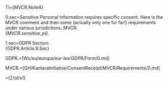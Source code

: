 Ti={MVCR.Note4}

0.sec=Sensitive Personal Information requires specific consent.  Here is the MVCR comment and then some (actually only one for far!) requirements under various jurisdictions. MVCR: <br><i>{MVCR.sensitive_pi}</i>.

1.sec=GDPR Section:<br>{GDPR.Article.9.Sec}

GDPR.=[Wx/eu/europa/eur-lex/GDPR/Form/0.md]

MVCR.=[GH/KantaraInitiative/ConsentReceipt/MVCR/Requirements/0.md]

=[Z/ol/s1]